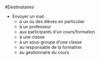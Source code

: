 #Destinataires

- Envoyer un mail 
    - à un ou des élèves en particulier
    - à un professeur 
    - aux participants d'un cours/formation
    - à une classe
    - à un sous-groupe d'une classe
    - au responsable de la formation
    - au gestionnaire du cours
    
